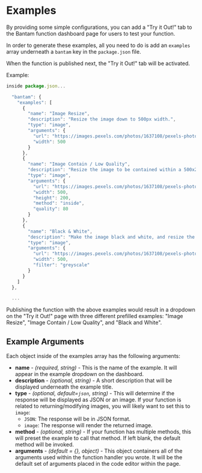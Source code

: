 # Examples

By providing some simple configurations, you can add a "Try it Out!" tab to the Bantam function dashboard page for users to test your function.

In order to generate these examples, all you need to do is add an `examples` array underneath a `bantam` key in the `package.json` file.

When the function is published next, the "Try it Out!" tab will be activated.

Example:

```javascript
inside package.json...

  "bantam": {
    "examples": [
      {
        "name": "Image Resize",
        "description": "Resize the image down to 500px width.",
        "type": "image",
        "arguments": {
          "url": "https://images.pexels.com/photos/1637108/pexels-photo-1637108.jpeg",
          "width": 500
        }
      },
      {
        "name": "Image Contain / Low Quality",
        "description": "Resize the image to be contained within a 500x200px image. Also, reduce the quality of the image.",
        "type": "image",
        "arguments": {
          "url": "https://images.pexels.com/photos/1637108/pexels-photo-1637108.jpeg",
          "width": 500,
          "height": 200,
          "method": "inside",
          "quality": 80
        }
      },
      {
        "name": "Black & White",
        "description": "Make the image black and white, and resize the image down to 500px width.",
        "type": "image",
        "arguments": {
          "url": "https://images.pexels.com/photos/1637108/pexels-photo-1637108.jpeg",
          "width": 500,
          "filter": "greyscale"
        }
      }
    ]
  },

  ...
```

Publishing the function with the above examples would result in a dropdown on the "Try it Out!" page with three different prefilled examples: "Image Resize", "Image Contain / Low Quality", and "Black and White".

## Example Arguments

Each object inside of the examples array has the following arguments:

- **name** - _(required, string)_ - This is the name of the example. It will appear in the example dropdown on the dashboard.
- **description** - _(optional, string)_ - A short description that will be displayed underneath the example title.
- **type** - _(optional, default=`json`, string)_ - This will determine if the response will be displayed as JSON or an image. If your function is related to returning/modifying images, you will likely want to set this to `image`:
  - `JSON`: The response will be in JSON format.
  - `image`: The response will render the returned image.
- **method** - _(optional, string)_ - If your function has multiple methods, this will preset the example to call that method. If left blank, the default method will be invoked.
- **arguments** - _(default = {}, object)_ - This object containers all of the arguments used within the function handler you wrote. It will be the default set of arguments placed in the code editor within the page.
